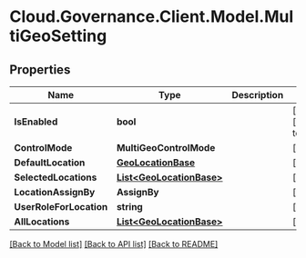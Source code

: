 # Cloud.Governance.Client.Model.MultiGeoSetting
## Properties

Name | Type | Description | Notes
------------ | ------------- | ------------- | -------------
**IsEnabled** | **bool** |  | [optional] [default to false]
**ControlMode** | **MultiGeoControlMode** |  | [optional] 
**DefaultLocation** | [**GeoLocationBase**](GeoLocationBase.md) |  | [optional] 
**SelectedLocations** | [**List&lt;GeoLocationBase&gt;**](GeoLocationBase.md) |  | [optional] 
**LocationAssignBy** | **AssignBy** |  | [optional] 
**UserRoleForLocation** | **string** |  | [optional] 
**AllLocations** | [**List&lt;GeoLocationBase&gt;**](GeoLocationBase.md) |  | [optional] 

[[Back to Model list]](../README.md#documentation-for-models) [[Back to API list]](../README.md#documentation-for-api-endpoints) [[Back to README]](../README.md)

